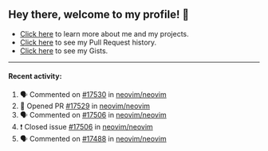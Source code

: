 ## Hey there, welcome to my profile! 👋

- [Click here](https://seandewar.github.io/) to learn more about me and my projects.
- [Click here](https://github.com/search?p=1&q=author%3Aseandewar+is%3Apr) to see my Pull Request history.
- [Click here](https://gist.github.com/seandewar) to see my Gists.

---

#### Recent activity:

<!--START_SECTION:activity-->
1. 🗣 Commented on [#17530](https://github.com/neovim/neovim/issues/17530) in [neovim/neovim](https://github.com/neovim/neovim)
2. 💪 Opened PR [#17529](https://github.com/neovim/neovim/pull/17529) in [neovim/neovim](https://github.com/neovim/neovim)
3. 🗣 Commented on [#17506](https://github.com/neovim/neovim/issues/17506) in [neovim/neovim](https://github.com/neovim/neovim)
4. ❗️ Closed issue [#17506](https://github.com/neovim/neovim/issues/17506) in [neovim/neovim](https://github.com/neovim/neovim)
5. 🗣 Commented on [#17488](https://github.com/neovim/neovim/issues/17488) in [neovim/neovim](https://github.com/neovim/neovim)
<!--END_SECTION:activity-->
